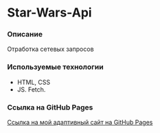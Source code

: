 # Star-Wars-Api

### Описание
 Отработка сетевых запросов

### Используемые технологии
* HTML, CSS
* JS. Fetch. 

### Ссылка на GitHub Pages
[Ссылка на мой адаптивный сайт на GitHub Pages]( https://eilerglen.github.io/Star-Wars-Api/index.html)

